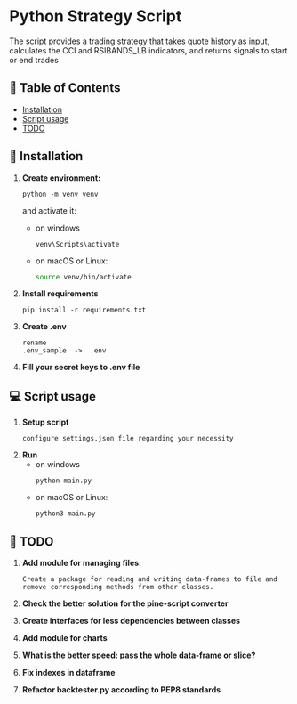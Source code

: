 # Python Strategy Script

The script provides a trading strategy that takes quote history as input, calculates the CCI and RSIBANDS_LB indicators, and returns signals to start or end trades

## :memo: Table of Contents

- [Installation](#rocket-getting-started)
- [Script usage](#computer-script-usage)
- [TODO](#hammer-todo)

## :rocket: Installation 

1. **Create environment:**
   ```
   python -m venv venv
   ```
      and activate it:
   - on windows
        ```shell
        venv\Scripts\activate 
        ```
   - on macOS or Linux:
        ```bash
        source venv/bin/activate 
        ```
     
2. **Install requirements**
   ```
   pip install -r requirements.txt
   ```
3. **Create .env**  
    ```
    rename
    .env_sample  ->  .env
    ```

4. **Fill your secret keys to .env file**

    

## :computer: Script usage

1. **Setup script**
    ```
   configure settings.json file regarding your necessity
    ```
2. **Run**
   - on windows
        ```shell
        python main.py
        ```
   - on macOS or Linux:
        ```bash
        python3 main.py
        ```

## :hammer: TODO

1. **Add module for managing files:**

   ```
   Create a package for reading and writing data-frames to file and remove corresponding methods from other classes.
   ```
2. **Check the better solution for the pine-script converter**

3. **Create interfaces for less dependencies between classes**

4. **Add module for charts**

5. **What is the better speed: pass the whole data-frame or slice?**

6. **Fix indexes in dataframe**

7. **Refactor backtester.py according to PEP8 standards**
    